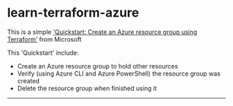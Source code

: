 # learn-terraform-azure

This is a simple ['Quickstart: Create an Azure resource group using Terraform'](https://learn.microsoft.com/en-us/azure/developer/terraform/create-resource-group?tabs=azure-cli) from Microsoft

This 'Quickstart' include:

- Create an Azure resource group to hold other resources
- Verify (using Azure CLI and Azure PowerShell) the resource group was created
- Delete the resource group when finished using it

---
